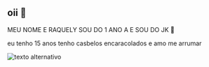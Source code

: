 ## oii 👋
MEU NOME E RAQUELY SOU DO 1 ANO A E SOU DO JK 🩷

eu tenho 15 anos tenho casbelos encaracolados e amo me arrumar


  
![texto alternativo](https://media1.tenor.com/m/TaV5OUVLmPwAAAAC/liyahbutterfly-ugotnerve.gif)
